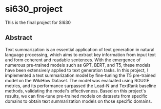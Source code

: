 # si630_project
This is the final project for SI630
## Abstract
Text summarization is an essential application of text generation in natural language processing, which aims to extract key information from input text and form coherent and readable sentences. With the emergence of numerous pre-trained models such as GPT, BERT, and T5, these models have been extensively applied to text generation tasks. In this project, I implemented a text summarization model by fine-tuning the T5 pre-trained model on the WikiHow Dataset. The model was evaluated using ROUGE metrics, and its performance surpassed the Lead-N and TextRank baseline methods, validating the model's effectiveness. Based on this project's results, we can fine-tune pre-trained models on datasets from specific domains to obtain text summarization models on those specific domains.
